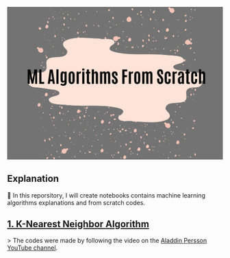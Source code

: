 ![image](https://raw.githubusercontent.com/GuldenizBektas/ML-Algorithms-From-Scratch/main/ML%20Algorithms%20From%20Scratch.png)

## Explanation
📌   In this reporsitory, I will create notebooks contains machine learning algorithms explanations and from scratch codes.

<h2><a href = "https://github.com/GuldenizBektas/ML-Algorithms-From-Scratch/blob/main/KNN%20Algorithm.ipynb"> 1. K-Nearest Neighbor Algorithm </a></h2>
> The codes were made by following the video on the <a href = "https://www.youtube.com/watch?v=QzAaRuDskyc"> Aladdin Persson YouTube channel</a>.
